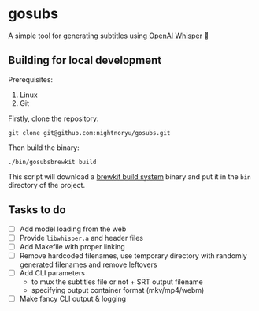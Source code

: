 # gosubs

A simple tool for generating subtitles using [OpenAI Whisper](https://huggingface.co/openai/whisper-base) 📔

## Building for local development

Prerequisites:

1. Linux
2. Git

Firstly, clone the repository:

```shell
git clone git@github.com:nightnoryu/gosubs.git
```

Then build the binary:

```shell
./bin/gosubsbrewkit build
```

This script will download a [brewkit build system](https://github.com/ispringtech/brewkit) binary and put it in the `bin` directory of the project.

## Tasks to do

- [ ] Add model loading from the web
- [ ] Provide `libwhisper.a` and header files
- [ ] Add Makefile with proper linking
- [ ] Remove hardcoded filenames, use temporary directory with randomly generated filenames and remove leftovers
- [ ] Add CLI parameters
  - to mux the subtitles file or not + SRT output filename
  - specifying output container format (mkv/mp4/webm)
- [ ] Make fancy CLI output & logging

